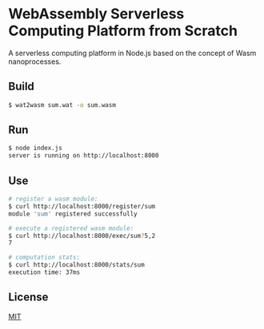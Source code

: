 # WebAssembly Serverless Computing Platform from Scratch

A serverless computing platform in Node.js based on the concept of Wasm nanoprocesses.

## Build

```sh
$ wat2wasm sum.wat -o sum.wasm
```

## Run

```sh
$ node index.js
server is running on http://localhost:8000
```

## Use

```sh
# register a wasm module:
$ curl http://localhost:8000/register/sum
module 'sum' registered successfully

# execute a registered wasm module:
$ curl http://localhost:8000/exec/sum?5,2
7

# computation stats:
$ curl http://localhost:8000/stats/sum
execution time: 37ms
```

## License

[MIT](https://github.com/ttulka/wasm-severless-from-scratch/blob/main/LICENSE)